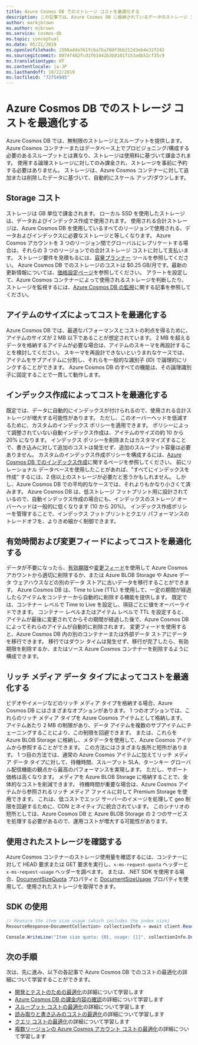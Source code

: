 ```yaml
---
title: Azure Cosmos DB でのストレージ コストを最適化する
description: この記事では、Azure Cosmos DB に格納されているデータのストレージ コストを管理する方法について説明します。
author: markjbrown
ms.author: mjbrown
ms.service: cosmos-db
ms.topic: conceptual
ms.date: 05/21/2019
ms.openlocfilehash: 1508adda761fcba7ba70df3bb212d3eb4e32f242
ms.sourcegitcommit: 8074f482fcd1f61442b3b8101f153adb52cf35c9
ms.translationtype: HT
ms.contentlocale: ja-JP
ms.lasthandoff: 10/22/2019
ms.locfileid: "72754945"
---
```

# <a name="optimize-storage-cost-in-azure-cosmos-db"></a>Azure Cosmos DB でのストレージ コストを最適化する

Azure Cosmos DB では、無制限のストレージとスループットを提供します。 Azure Cosmos コンテナーまたはデータベース上でプロビジョニング/構成する必要のあるスループットとは異なり、ストレージは使用料に基づいて課金されます。 使用する論理ストレージに対してのみ課金され、ストレージを事前に予約する必要はありません。 ストレージは、Azure Cosmos コンテナーに対して追加または削除したデータに基づいて、自動的にスケール アップ/ダウンします。

## <a name="storage-cost"></a>Storage コスト

ストレージは GB 単位で課金されます。 ローカル SSD を使用したストレージは、データおよびインデックス作成で使用されます。 使用される合計ストレージは、Azure Cosmos DB を使用しているすべてのリージョンで使用される、データおよびインデックスに必要なストレージと等しくなります。 Azure Cosmos アカウントを 3 つのリージョン間でグローバルにレプリケートする場合は、それらの 3 つのリージョンでの合計ストレージ コストに対して支払います。 ストレージ要件を見積もるには、[容量プランナー](https://www.documentdb.com/capacityplanner) ツールを参照してください。 Azure Cosmos DB でのストレージのコストは $0.25 GB/月です。最新の更新情報については、[価格設定ページ](https://azure.microsoft.com/pricing/details/cosmos-db/)を参照してください。 アラートを設定して、Azure Cosmos コンテナーによって使用されるストレージを判断したり、ストレージを監視するには、[Azure Cosmos DB の監視](monitor-accounts.md)に関する記事を参照してください。

## <a name="optimize-cost-with-item-size"></a>アイテムのサイズによってコストを最適化する

Azure Cosmos DB では、最適なパフォーマンスとコストの利点を得るために、アイテムのサイズが 2 MB 以下であることが想定されています。 2 MB を超えるデータを格納するアイテムが必要な場合は、アイテムのスキーマを再設計することを検討してください。 スキーマを再設計できないというまれなケースでは、アイテムをサブアイテムに分割し、それらを一般的な識別子 (ID) で論理的にリンクすることができます。 Azure Cosmos DB のすべての機能は、その論理識別子に固定することで一貫して動作します。

## <a name="optimize-cost-with-indexing"></a>インデックス作成によってコストを最適化する

既定では、データに自動的にインデックスが付けられるので、使用される合計ストレージが増大する可能性があります。 ただし、このオーバーヘッドを低減するために、カスタムのインデックス ポリシーを適用できます。 ポリシーによって調整されていない自動インデックス作成は、アイテムのサイズの約 10 から 20% になります。 インデックス ポリシーを削除またはカスタマイズすることで、書き込みに対して追加のコストは発生せず、追加のスループット容量は必要ありません。 カスタムのインデックス作成ポリシーを構成するには、[Azure Cosmos DB でのインデックス作成](indexing-policies.md)に関するページを参照してください。 前にリレーショナル データベースを使用したことがあれば、"すべてにインデックスを作成" するには、2 倍以上のストレージが必要だと思うかもしれません。 しかし、Azure Cosmos DB での平均的なケースでは、それよりもかなり小さくて済みます。 Azure Cosmos DB は、低ストレージ フットプリント用に設計されているので、自動インデックス作成の場合にも、インデックスのストレージ オーバーヘッドは一般的に低くなります (10 から 20%)。 インデックス作成ポリシーを管理することで、インデックス フットプリントとクエリ パフォーマンスのトレードオフを、よりきめ細かく制御できます。

## <a name="optimize-cost-with-time-to-live-and-change-feed"></a>有効時間および変更フィードによってコストを最適化する

データが不要になったら、[有効期限](time-to-live.md)や[変更フィード](change-feed.md)を使用して Azure Cosmos アカウントから適切に削除するか、または Azure BLOB Storage や Azure データ ウェアハウスなどの別のデータ ストアに古いデータを移行することができます。 Azure Cosmos DB は、Time to Live (TTL) を使用して、一定の期間が経過したらアイテムをコンテナーから自動的に削除する機能を提供します。 既定では、コンテナー レベルで Time to Live を設定し、項目ごとに値をオーバーライドできます。 コンテナー レベルまたはアイテム レベルで TTL を設定すると、アイテムが最後に変更されてからその期間が経過した後で、Azure Cosmos DB によってそれらのアイテムが自動的に削除されます。 変更フィードを使用すると、Azure Cosmos DB 内の別のコンテナーまたは外部データ ストアにデータを移行できます。 移行ではダウン タイムは発生せず、移行が完了したら、有効期限を削除するか、またはソース Azure Cosmos コンテナーを削除するように構成できます。

## <a name="optimize-cost-with-rich-media-data-types"></a>リッチ メディア データ タイプによってコストを最適化する 

ビデオやイメージなどのリッチ メディア タイプを格納する場合、Azure Cosmos DB にはさまざまなオプションがあります。 1 つのオプションでは、これらのリッチ メディア タイプを Azure Cosmos アイテムとして格納します。 アイテムあたり 2 MB の制限があり、データ アイテムを複数のサブアイテムにチェーニングすることにより、この制限を回避できます。 または、これらを Azure BLOB Storage に格納し、メタデータを使用して、Azure Cosmos アイテムから参照することができます。 この方法にはさまざまな長所と短所があります。 1 つ目の方法では、通常の Azure Cosmos アイテムに加えてリッチ メディア データ タイプに対して、待機時間、スループット SLA、ターンキー グローバル配信機能の観点から最高のパフォーマンスを実現します。 ただし、サポート価格は高くなります。 メディアを Azure BLOB Storage に格納することで、全体的なコストを削減できます。 待機時間が重要な場合は、Azure Cosmos アイテムから参照されるリッチ メディア ファイルに対して Premium Storage を使用できます。 これは、低コストでエッジ サーバーのイメージを処理して geo 制限を回避するために、CDN とネイティブに統合されています。 このシナリオの短所としては、Azure Cosmos DB と Azure BLOB Storage の 2 つのサービスを処理する必要があるので、運用コストが増大する可能性があります。 

## <a name="check-storage-consumed"></a>使用されたストレージを確認する

Azure Cosmos コンテナーのストレージ使用量を確認するには、コンテナーに対して HEAD 要求または GET 要求を実行し、`x-ms-request-quota` ヘッダーと `x-ms-request-usage` ヘッダーを調べます。 または、.NET SDK を使用する場合、[DocumentSizeQuota](https://docs.microsoft.com/previous-versions/azure/dn850325(v%3Dazure.100)) プロパティと [DocumentSizeUsage](https://msdn.microsoft.com/library/azure/dn850324.aspx) プロパティを使用して、使用されたストレージを取得できます。

## <a name="using-sdk"></a>SDK の使用

```csharp
// Measure the item size usage (which includes the index size)
ResourceResponse<DocumentCollection> collectionInfo = await client.ReadDocumentCollectionAsync(UriFactory.CreateDocumentCollectionUri("db", "coll"));   

Console.WriteLine("Item size quota: {0}, usage: {1}", collectionInfo.DocumentQuota, collectionInfo.DocumentUsage);
```

## <a name="next-steps"></a>次の手順

次は、先に進み、以下の各記事で Azure Cosmos DB でのコストの最適化の詳細について学習することができます。

* [開発とテストのための最適化](optimize-dev-test.md)の詳細について学習します
* [Azure Cosmos DB の課金内容の確認](understand-your-bill.md)の詳細について学習します
* [スループット コストの最適化](optimize-cost-throughput.md)の詳細について学習します
* [読み取りと書き込みのコストの最適化](optimize-cost-reads-writes.md)の詳細について学習します
* [クエリ コストの最適化](optimize-cost-queries.md)の詳細について学習します
* [複数リージョンの Azure Cosmos アカウント コストの最適化](optimize-cost-regions.md)の詳細について学習します


